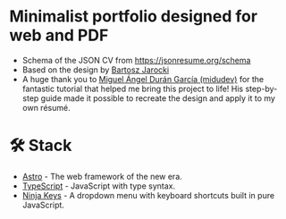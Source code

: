# Minimalist portfolio designed for web and PDF

- Schema of the JSON CV from https://jsonresume.org/schema
- Based on the design by [Bartosz Jarocki](https://github.com/BartoszJarocki/cv)
- A huge thank you to [Miguel Ángel Durán García (midudev)](https://www.linkedin.com/in/midudev/) for the fantastic tutorial that helped me bring this project to life! His step-by-step guide made it possible to recreate the design and apply it to my own résumé.

# 🛠️ Stack

- [Astro](https://astro.build/) - The web framework of the new era.
- [TypeScript](https://www.typescriptlang.org/) - JavaScript with type syntax.
- [Ninja Keys](https://github.com/ssleptsov/ninja-keys) - A dropdown menu with keyboard shortcuts built in pure JavaScript.

